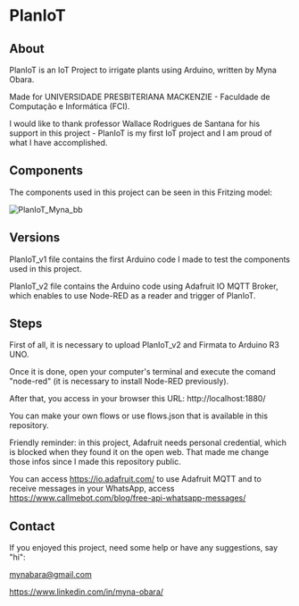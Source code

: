 # PlanIoT

## About
PlanIoT is an IoT Project to irrigate plants using Arduino, written by Myna Obara.

Made for UNIVERSIDADE PRESBITERIANA MACKENZIE - Faculdade de Computação e Informática (FCI).

I would like to thank professor Wallace Rodrigues de Santana for his support in this project - PlanIoT is my first IoT project and I am proud of what I
have accomplished.


## Components
The components used in this project can be seen in this Fritzing model:

![PlanIoT_Myna_bb](https://user-images.githubusercontent.com/26822745/169669718-bad9fbea-d507-4554-b044-3bce204752d7.png)


## Versions
PlanIoT_v1 file contains the first Arduino code I made to test the components used in this project.

PlanIoT_v2 file contains the Arduino code using Adafruit IO MQTT Broker, which enables to use Node-RED as a reader and trigger of PlanIoT.

## Steps
First of all, it is necessary to upload PlanIoT_v2 and Firmata to Arduino R3 UNO.

Once it is done, open your computer's terminal and execute the comand "node-red" (it is necessary to install Node-RED previously).

After that, you access in your browser this URL: http://localhost:1880/ 

You can make your own flows or use flows.json that is available in this repository.

Friendly reminder: in this project, Adafruit needs personal credential, which is blocked when they found it on the open web. That made me change those infos since I made this repository public. 

You can access https://io.adafruit.com/ to use Adafruit MQTT and to receive messages in your WhatsApp, access https://www.callmebot.com/blog/free-api-whatsapp-messages/

## Contact
If you enjoyed this project, need some help or have any suggestions, say "hi":

mynabara@gmail.com

https://www.linkedin.com/in/myna-obara/

